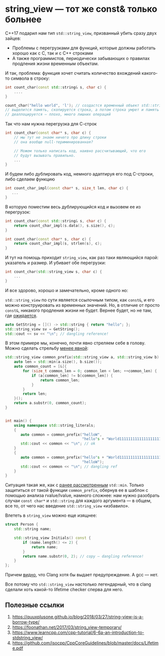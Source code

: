 # string_view — тот же const& только больнее

С++17 подарил нам тип `std::string_view`, призванный убить сразу двух зайцев:
- Проблемы с перегрузками для функций, которые должны работать хорошо как с C, так и с C++ строками
- А также программистов, периодически забывающих о правилах продления жизни временным объектам.

И так, проблема: функция хочет считать количество вхождений какого-то символа в строку:

```C++
int count_char(const std::string& s, char c) {
    ....
}

count_char("hello world", 'l'); // создастся временный объект std::string,
// выделится память, скопируется строка, а потом строка умрет и память
// деаллоцируется — плохо, много лишних операций
```

Так что нам нужна перегрузка для С-строк
```C++
int count_char(const char* s, char c) {
    // мы тут не знаем ничего про длину строки
    // она вообще null-териминированная?

    // Можем только написать код, наивно рассчитывающий, что его
    // будут вызывать правильно.
    ...
}
```

И будем либо дублировать код, немного адаптируя его под C-строки, либо сделаем функцию

```C++
int count_char_impl(const char* s, size_t len, char c) {
   ...
}
```

В которую поместим весь дублирующийся код и вызовем ее из перегрузок:
```C++
int count_char(const std::string& s, char c) {
    return count_char_impl(s.data(), s.size(), c);
}

int count_char(const char* s, char c) {
    return count_char_impl(s, strlen(s), c);
}
```

И тут на помощь приходит `string_view`, как раз таки являющийся парой: указатель и размер. И убивает обе перегрузки:

```C++
int count_char(std::string_view s, char c) {
    ...
}
```

И все здорово, хорошо и замечательно, кроме одного но:

`std::string_view` по сути является ссылочным типом, как `const&`, и его можно конструировать из временных значений. Но, в отличие от просто `const&`, никакого продления жизни не будет. Вернее будет, но не там, где [ожидается](https://godbolt.org/z/nxxrYb).

```C++
auto GetString = []() -> std::string { return "hello"; };
std::string_view sv = GetString();
std::cout << sv << "\n"; // dangling reference!
```

В этом примере мы, конечно, почти явно стреляем себе в голову. Можно сделать стрельбу [менее явной](https://godbolt.org/z/PPcarE):

```C++
std::string_view common_prefix(std::string_view a, std::string_view b) {
    auto len = std::min(a.size(), b.size());
    auto common_count = [&]{
        for (size_t common_len = 0; common_len < len; ++common_len) {
            if (a[common_len] != b[common_len]) {
                return common_len;
            }
        }
        return len;
    }();
    return a.substr(0, common_count);
}


int main() {
    using namespace std::string_literals;
    {
       auto common = common_prefix("helloW",
                                   "hello"s + "World111111111111111111111");
       std::cout << common << "\n"; // ok
    }
    {
       auto common = common_prefix("hello"s + "World111111111111111111111111",
                                   "helloW");
       std::cout << common << "\n"; // dangling ref
    }
}
```

Ситуация такая же, как с [ранее рассмотренным](use_after_free_in_general.md) `std::min`.
Только защититься от такой функции `common_prefix`, обернув ее в шаблон с помощью анализа rvalue/lvalue,
намного сложнее: нам нужно разобрать случаи `const char*` и `std::string` для каждого аргумента — в общем, все то, от чего нас введение `std::string_view` «избавило».


Влететь в `string_view` можно еще изящнее:

```C++
struct Person {
    std::string name;

    std::string_view Initials() const {
        if (name.length() <= 2) {
            return name;
        }
        return name.substr(0, 2); // copy — dangling reference!
    }
};
```

Причем [видно](https://godbolt.org/z/TPc4zq), что Clang хотя бы выдает предупреждение.
А gcc — нет.

Все потому что `std::string_view` настолько легендарный, что в clang сделали хоть какой-то lifetime checker сперва для него.


## Полезные ссылки
1. https://quuxplusone.github.io/blog/2018/03/27/string-view-is-a-borrow-type/
2. https://foonathan.net/2017/03/string_view-temporary/
3. https://www.learncpp.com/cpp-tutorial/6-6a-an-introduction-to-stdstring_view/
4. https://github.com/isocpp/CppCoreGuidelines/blob/master/docs/Lifetime.pdf
